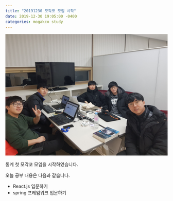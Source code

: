 ```yaml
---
title: "20191230 모각코 모임 시작"
date: 2019-12-30 19:05:00 -0400
categories: mogakco study
---
```


![study_20191230_01](/assets/images/w_mogakco_01/20191230_01.jpg)

동계 첫 모각코 모임을 시작하였습니다.

오늘 공부 내용은 다음과 같습니다.

- React.js 입문하기
- spring 프레임워크 입문하기
